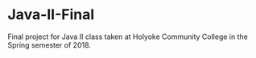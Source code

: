 # Java-II-Final
Final project for Java II class taken at Holyoke Community College in the Spring semester of 2018.
